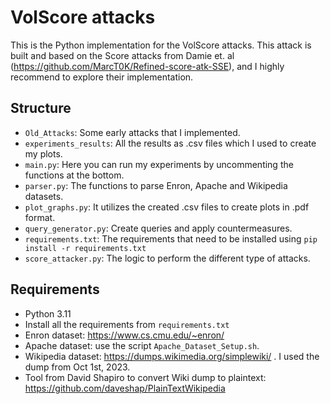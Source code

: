 VolScore attacks
===
This is the Python implementation for the VolScore attacks. This attack is built and based on the Score attacks from Damie et. al (https://github.com/MarcT0K/Refined-score-atk-SSE), and I highly recommend to explore their implementation.
## Structure
* `Old_Attacks`: Some early attacks that I implemented.
* `experiments_results`: All the results as .csv files which I used to create my plots.
* `main.py`: Here you can run my experiments by uncommenting the functions at the bottom.
* `parser.py`: The functions to parse Enron, Apache and Wikipedia datasets.
* `plot_graphs.py`: It utilizes the created .csv files to create plots in .pdf format.
* `query_generator.py`: Create queries and apply countermeasures.
* `requirements.txt`: The requirements that need to be installed using `pip install -r requirements.txt`
* `score_attacker.py`: The logic to perform the different type of attacks.

## Requirements
* Python 3.11
* Install all the requirements from `requirements.txt`
* Enron dataset: https://www.cs.cmu.edu/~enron/
* Apache dataset: use the script `Apache_Dataset_Setup.sh`.
* Wikipedia dataset: https://dumps.wikimedia.org/simplewiki/ . I used the dump from Oct 1st, 2023.
* Tool from David Shapiro to convert Wiki dump to plaintext: https://github.com/daveshap/PlainTextWikipedia

